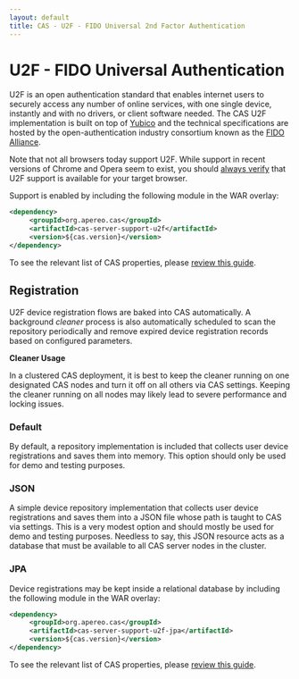 ```yaml
---
layout: default
title: CAS - U2F - FIDO Universal 2nd Factor Authentication
---
```


# U2F - FIDO Universal Authentication

U2F is an open authentication standard that enables internet users to securely access any number of online services, with one single device, instantly and with no drivers, or client software needed. The CAS U2F implementation is built on top of [Yubico](https://www.yubico.com/about/background/fido/) and the technical specifications are hosted by the open-authentication industry consortium known as the [FIDO Alliance](https://fidoalliance.org/).

Note that not all browsers today support U2F. While support in recent versions of Chrome and Opera seem to exist, you should [always verify](https://www.yubico.com/support/knowledge-base/categories/articles/browsers-support-u2f/) that U2F support is available for your target browser.

Support is enabled by including the following module in the WAR overlay:

```xml
<dependency>
     <groupId>org.apereo.cas</groupId>
     <artifactId>cas-server-support-u2f</artifactId>
     <version>${cas.version}</version>
</dependency>
```

To see the relevant list of CAS properties, please [review this guide](Configuration-Properties.html#fido-u2f).

## Registration

U2F device registration flows are baked into CAS automatically. A background *cleaner* process is also automatically scheduled to scan the repository periodically and remove expired device registration records based on configured parameters.

<div class="alert alert-warning"><strong>Cleaner Usage</strong><p>In a clustered CAS deployment, it is best to keep the cleaner running on one designated 
CAS nodes and turn it off on all others via CAS settings. Keeping the cleaner running on all nodes may likely lead to severe performance and locking issues.</p></div>

### Default

By default, a repository implementation is included that collects user device registrations and saves them into memory.
This option should only be used for demo and testing purposes.

### JSON

A simple device repository implementation that collects user device registrations and saves them into a JSON file whose path is taught to CAS via settings. This is a very modest option and should mostly be used for demo and testing purposes. Needless to say, this JSON resource acts as a database that must be available to all CAS server nodes in the cluster.

### JPA

Device registrations may be kept inside a relational database by including the following module in the WAR overlay:

```xml
<dependency>
     <groupId>org.apereo.cas</groupId>
     <artifactId>cas-server-support-u2f-jpa</artifactId>
     <version>${cas.version}</version>
</dependency>
```

To see the relevant list of CAS properties, please [review this guide](Configuration-Properties.html#fido-u2f-jpa).

